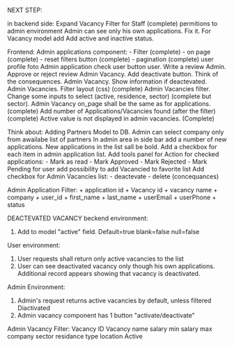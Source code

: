 NEXT STEP:


in backend side:
    Expand Vacancy Filter for Staff (complete)
    permitions to admin environment
    Admin can see only his own applications. Fix it.
    For Vacancy model add Add active and inactive status.
    

Frontend:
    Admin applications component:
        - Filter (complete)
        - on page (complete)
        - reset filters button (complete)
        - pagination (complete)
    user profile foto
    Admin application check user button
    user. Write a review
    Admin. Approve or reject review
    Admin Vacancy. Add deactivate button. Think of the consequences.
    Admin Vacancy. Show information if deactevated.
    Admin Vacancies. Filter layout (css) (complete)
    Admin Vacancies filter. Change some inputs to select (active, residence, sector) (complete but sector).
    Admin Vacancy on_page shall be the same as for applications. (complete)
    Add number of Applications/Vacancies found (after the filter) (complete)
    Active value is not displayed in admin vacancies. (Complete)

    
    
    

Think about:
    Adding Partners Model to DB.
        Admin can select company only from awailabe list of partners
    In admin area in side bar add a number of new applications. New applications in the list sall be bold.
    Add a checkbox for each item in admin application list. Add tools panel for Action for checked applications:
        - Mark as read
        - Mark Approved
        - Mark Rejected
        - Mark Pending
    for user add possibility to add Vacancied to favorite list
    Add checkbox for Admin Vacancies list:
        - deactevate
        - delete (concequances)
        


Admin Application Filter:
    +   application id
    +   Vacancy id
    +   vacancy name
    +   company
    +   user_id
    +   first_name
    +   last_name
    +   userEmail
    +   userPhone
    +   status


DEACTEVATED VACANCY
beckend environment:
1. Add to model "active" field. Default=true blank=false null=false

User environment:
1. User requests shall return only active vacancies to the list
2. User can see deactivated vacancy only though his own applications. Additional record appears showing that vacancy is deactivated.

Admin Environment:
1. Admin's request returns active vacancies by default, unless filtered Diactivated
2. Admin vacancy component has 1 button "activate/deactivate"



Admin Vacancy Filter:
Vacancy ID
Vacancy name
salary min
salary max
company
sector
residance type
location
Active











